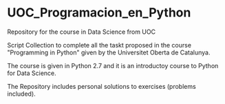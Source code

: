# UOC_Programacion_en_Python
Repository for the course in Data Science from UOC

Script Collection to complete all the taskt proposed in the course "Programming in Python" given by the Universitet Oberta de Catalunya. 

The course is given in Python 2.7 and it is an introductoy course to Python for Data Science. 

The Repository includes personal solutions to exercises (problems included). 
